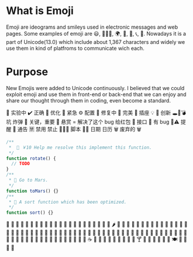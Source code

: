 # What is Emoji

Emoji are ideograms and smileys used in electronic messages and web pages. Some examples of emoji are 😃, 🧘🏻‍♂️, 🌍, 🍞, 🚗, 📞, 🎉. Nowadays it is a part of Unicode(13.0) which include about 1,367 characters and widely we use them in kind of platfroms to communicate wich each.

# Purpose

New Emojis were added to Unicode continuously. I believed that we could exploit emoji and use them in front-end or back-end that we can enjoy and share our thought through them in coding, even become a standard.

🧪 实验中
✔️ 正确
🚀 优化
🚨 紧急
⚙️ 配置
🔨 修复中
🎀 完美
🔌 插座
💡 🔮 创新
🕳🧨💣 坑 炸弹
🔑 关键，重要
🧧 悬赏 = 解决了这个 bug 给红包
🧩 接口
🦗 有 bug
🔔⚠️ 提醒
📢 通告
🈲 禁用 禁止
📜📃🧾 脚本
📆📅 日期 日历
🗑 废弃的
🗑

```ts
/**
 *  🧧 ￥10 Help me resolve this implement this function.
 */
function rotate() {
  // TODO
}
/**
 * 🧪 Go to Mars.
 */
function toMars() {}
/**
 * 🚀 A sort function which has been optimized.
 */
function sort() {}
```

🍏 🍎 🍐 🍊 🍋 🍌 🍉 🍇 🍓 🍈 🍒 🍑 🥭 🍍 🥥 🥝 🍅 🍆 🥑 🥦 🥬 🥒 🌶 🌽 🥕 🧄 🧅 🥔 🍠 🥐 🥯 🍞 🥖 🥨 🧀 🥚 🍳 🧈 🥞 🧇 🥓 🥩 🍗 🍖 🦴 🌭 🍔 🍟 🍕 🥪 🥙 🧆 🌮 🌯 🥗 🥘 🥫 🍝 🍜 🍲 🍛 🍣 🍱 🥟 🦪 🍤 🍙 🍚 🍘 🍥 🥠 🥮 🍢 🍡 🍧 🍨 🍦 🥧 🧁 🍰 🎂 🍮 🍭 🍬 🍫 🍿 🍩 🍪 🌰 🥜 🍯 🥛 🍼 ☕️ 🍵 🧃 🥤 🍶 🍺 🍻 🥂 🍷 🥃 🍸 🍹 🧉 🍾 🧊 🥄 🍴 🍽 🥣 🥡 🥢 🧂
